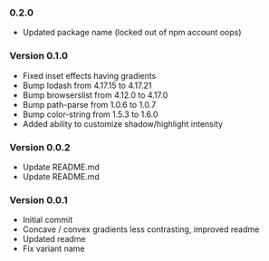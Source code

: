 ### 0.2.0

- Updated package name (locked out of npm account oops)

### Version 0.1.0

- Fixed inset effects having gradients
- Bump lodash from 4.17.15 to 4.17.21
- Bump browserslist from 4.12.0 to 4.17.0
- Bump path-parse from 1.0.6 to 1.0.7
- Bump color-string from 1.5.3 to 1.6.0
- Added ability to customize shadow/highlight intensity

### Version 0.0.2

- Update README.md
- Update README.md

### Version 0.0.1

- Initial commit
- Concave / convex gradients less contrasting, improved readme
- Updated readme
- Fix variant name
